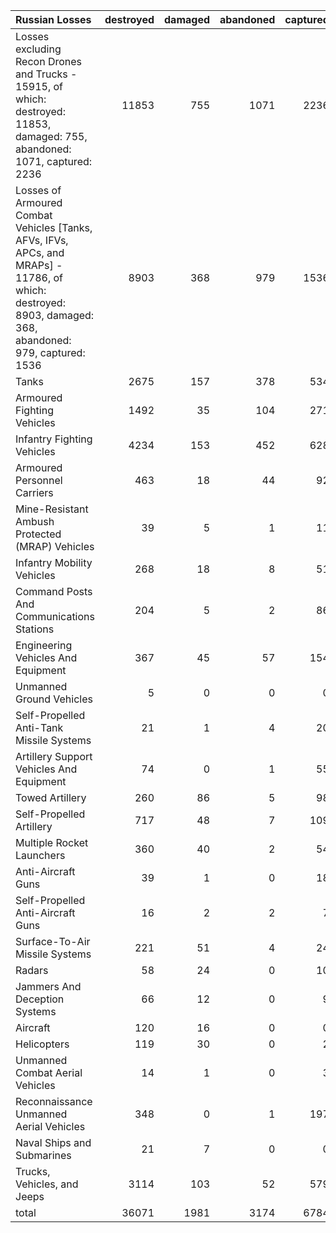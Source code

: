 | Russian Losses                                                                                                                                           |   destroyed |   damaged |   abandoned |   captured |   total |
|:---------------------------------------------------------------------------------------------------------------------------------------------------------|------------:|----------:|------------:|-----------:|--------:|
| Losses excluding Recon Drones and Trucks - 15915, of which: destroyed: 11853, damaged: 755, abandoned: 1071, captured: 2236                              |       11853 |       755 |        1071 |       2236 |   15915 |
| Losses of Armoured Combat Vehicles [Tanks, AFVs, IFVs, APCs, and MRAPs] - 11786, of which: destroyed: 8903, damaged: 368, abandoned: 979, captured: 1536 |        8903 |       368 |         979 |       1536 |   11786 |
| Tanks                                                                                                                                                    |        2675 |       157 |         378 |        534 |    3744 |
| Armoured Fighting Vehicles                                                                                                                               |        1492 |        35 |         104 |        271 |    1902 |
| Infantry Fighting Vehicles                                                                                                                               |        4234 |       153 |         452 |        628 |    5467 |
| Armoured Personnel Carriers                                                                                                                              |         463 |        18 |          44 |         92 |     617 |
| Mine-Resistant Ambush Protected  (MRAP) Vehicles                                                                                                         |          39 |         5 |           1 |         11 |      56 |
| Infantry Mobility Vehicles                                                                                                                               |         268 |        18 |           8 |         51 |     345 |
| Command Posts And Communications Stations                                                                                                                |         204 |         5 |           2 |         86 |     297 |
| Engineering Vehicles And Equipment                                                                                                                       |         367 |        45 |          57 |        154 |     623 |
| Unmanned Ground Vehicles                                                                                                                                 |           5 |         0 |           0 |          0 |       5 |
| Self-Propelled Anti-Tank Missile Systems                                                                                                                 |          21 |         1 |           4 |         20 |      46 |
| Artillery Support Vehicles And Equipment                                                                                                                 |          74 |         0 |           1 |         55 |     130 |
| Towed Artillery                                                                                                                                          |         260 |        86 |           5 |         98 |     449 |
| Self-Propelled Artillery                                                                                                                                 |         717 |        48 |           7 |        109 |     881 |
| Multiple Rocket Launchers                                                                                                                                |         360 |        40 |           2 |         54 |     456 |
| Anti-Aircraft Guns                                                                                                                                       |          39 |         1 |           0 |         18 |      58 |
| Self-Propelled Anti-Aircraft Guns                                                                                                                        |          16 |         2 |           2 |          7 |      27 |
| Surface-To-Air Missile Systems                                                                                                                           |         221 |        51 |           4 |         24 |     300 |
| Radars                                                                                                                                                   |          58 |        24 |           0 |         10 |      92 |
| Jammers And Deception Systems                                                                                                                            |          66 |        12 |           0 |          9 |      87 |
| Aircraft                                                                                                                                                 |         120 |        16 |           0 |          0 |     136 |
| Helicopters                                                                                                                                              |         119 |        30 |           0 |          2 |     151 |
| Unmanned Combat Aerial Vehicles                                                                                                                          |          14 |         1 |           0 |          3 |      18 |
| Reconnaissance Unmanned Aerial Vehicles                                                                                                                  |         348 |         0 |           1 |        197 |     546 |
| Naval Ships and Submarines                                                                                                                               |          21 |         7 |           0 |          0 |      28 |
| Trucks, Vehicles, and Jeeps                                                                                                                              |        3114 |       103 |          52 |        579 |    3848 |
| total                                                                                                                                                    |       36071 |      1981 |        3174 |       6784 |   48010 |